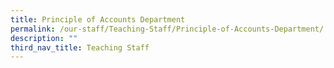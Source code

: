 ```yaml
---
title: Principle of Accounts Department
permalink: /our-staff/Teaching-Staff/Principle-of-Accounts-Department/
description: ""
third_nav_title: Teaching Staff
---
```


